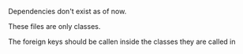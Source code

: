 Dependencies don't exist as of now.

These files are only classes.

The foreign keys should be callen inside the classes they are called in